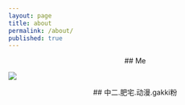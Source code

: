 ```yaml
---
layout: page
title: about
permalink: /about/
published: true
---
```


<center>## Me</center> 

![](assets/img/IMG_9436.png)

<center>## 中二.肥宅.动漫.gakki粉</center> 

